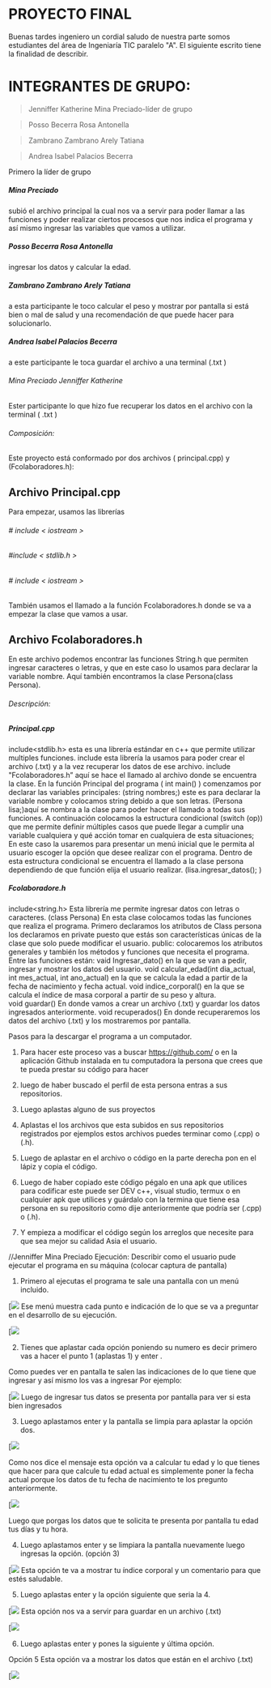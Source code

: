 
# PROYECTO FINAL 

Buenas tardes ingeniero un cordial saludo de nuestra parte somos estudiantes del área de Ingeniaría TIC paralelo "A". El siguiente escrito tiene la finalidad de describir.
# INTEGRANTES DE GRUPO:
> Jenniffer Katherine Mina Preciado-líder de grupo 

> Posso Becerra Rosa Antonella

> Zambrano Zambrano Arely Tatiana

> Andrea Isabel Palacios Becerra

Primero la líder de grupo 
##### Mina Preciado
subió el archivo principal la cual nos va a servir para poder llamar a las funciones y poder realizar ciertos procesos que nos indica el programa y así mismo ingresar las variables que vamos a utilizar.

##### Posso Becerra  Rosa Antonella
ingresar los datos y calcular la edad.

##### Zambrano Zambrano Arely Tatiana
a esta participante le toco calcular el peso y mostrar por pantalla si está bien o mal de salud y una recomendación de que puede hacer para solucionarlo.

##### Andrea Isabel Palacios Becerra
a este participante le toca guardar el archivo a una terminal (.txt )

###### Mina Preciado Jenniffer Katherine 
Ester participante lo que hizo fue recuperar los datos en el archivo con la terminal ( .txt ) 

###### Composición:
Este proyecto está conformado por dos archivos ( principal.cpp) y (Fcolaboradores.h):
## Archivo Principal.cpp
Para empezar, usamos las librerías
###### # include < iostream >
######  #include < stdlib.h >
###### # include < iostream >
También usamos el llamado a la función Fcolaboradores.h donde se va a empezar la clase que vamos a usar.
 
## Archivo Fcolaboradores.h
En este archivo podemos encontrar las funciones String.h que permiten ingresar caracteres o letras, y que en este caso lo usamos para declarar la variable nombre.
Aquí también encontramos la clase Persona(class Persona).


###### Descripción:
##### Principal.cpp
include<stdlib.h> esta es una librería estándar en c++ que permite utilizar multiples funciones.
include <fstream> esta librería la usamos para poder crear el archivo (.txt) y a la vez recuperar los datos de ese archivo.
include "Fcolaboradores.h” aquí se hace el llamado al archivo donde se encuentra la clase.
En la función Principal del programa ( int main() ) comenzamos por declarar las variables principales:
(string nombres;) este es para declarar la variable nombre y colocamos string debido a que son letras.
(Persona lisa;)aquí se nombra a la clase para poder hacer el llamado a todas sus funciones.
A continuación colocamos la estructura condicional (switch (op)) que me permite definir múltiples casos que puede llegar a cumplir una variable cualquiera y qué acción tomar en cualquiera de esta situaciones; En este caso la usaremos para presentar un menú inicial que le permita al usuario escoger la opción que desee realizar con el programa. Dentro de esta estructura condicional se encuentra el llamado a la clase persona dependiendo de que función elija el usuario realizar.
(lisa.ingresar_datos(); )   


##### Fcolaboradore.h 
 include<string.h>   Esta librería me permite ingresar datos con letras o caracteres.
(class Persona) En esta clase colocamos todas las funciones que realiza el programa. 
Primero declaramos los atributos de Class persona los declaramos en private puesto que estás son características únicas de la clase que solo puede modificar el usuario. 
public: colocaremos los atributos generales y también los métodos y funciones que necesita el programa. 
Entre las funciones están:
vaid  Ingresar_dato() en la que se van a pedir, ingresar y mostrar los datos del usuario.
void calcular_edad(int dia_actual, int mes_actual, int ano_actual) en la que se calcula la edad a partir de la fecha de nacimiento y  fecha actual.
void indice_corporal() en la que se calcula el índice de masa corporal a partir de su peso y altura.  
void guardar() En donde vamos a crear un archivo (.txt) y guardar los datos ingresados anteriormente.
void recuperados() En donde recuperaremos los datos del archivo (.txt) y los mostraremos por pantalla.


Pasos para la descargar el programa a un computador.
1.	Para hacer este proceso vas a buscar https://github.com/  o en la aplicación Github instalada en tu computadora la persona que crees que te pueda prestar su código para hacer 

2.	luego de haber buscado el perfil de esta persona entras a sus repositorios.

3.	Luego aplastas alguno de sus proyectos 

4.	Aplastas el los archivos que esta subidos en sus repositorios registrados por ejemplos estos archivos puedes terminar como (.cpp) o (.h).

5.	Luego de aplastar en el archivo o código en la parte derecha pon en el lápiz y copia el código.

6.	Luego de haber copiado este código pégalo en una apk que utilices para codificar este puede ser DEV c++, visual studio, termux o en cualquier apk que utilices y guárdalo con la termina que tiene esa persona en su repositorio como dije anteriormente que podría ser (.cpp) o (.h).

7.	Y empieza a modificar el código según los arreglos que necesite para que sea mejor su calidad Asia el usuario.


//Jenniffer Mina Preciado 
Ejecución: Describir como el usuario pude ejecutar el programa en su máquina (colocar captura de pantalla)

1.	 Primero al ejecutas el programa te sale una pantalla con un menú incluido. 

[![](blob:https://web.whatsapp.com/05a5bb8f-db1a-4979-9169-fbcbac6b11c0)
Ese menú muestra cada punto e indicación de lo que se va a preguntar en el desarrollo de su ejecución.

[![](blob:https://web.whatsapp.com/b4fff31f-2eaa-4477-a21e-08edd7a2ae15)

2.	Tienes que aplastar cada opción poniendo su numero es decir primero vas a hacer el punto 1 (aplastas 1) y enter .

Como puedes ver en pantalla te salen las indicaciones de lo que tiene que ingresar y así mismo los vas a ingresar 
Por ejemplo:

[![](blob:https://web.whatsapp.com/d4bd800d-5899-4781-a677-8f000ce6147d)
Luego de ingresar tus datos se presenta por pantalla para ver si esta bien ingresados 

3.	Luego aplastamos enter y la pantalla se limpia para aplastar la opción dos.

[![](blob:https://web.whatsapp.com/01a40b5c-e361-43e9-8376-5593d49edae8)

Como nos dice el mensaje esta opción va a calcular tu edad y lo que tienes que hacer para que calcule tu edad actual es simplemente poner la fecha actual porque los datos de tu fecha de nacimiento te los pregunto anteriormente.

[![](blob:https://web.whatsapp.com/9dcab937-c8c9-4559-a2cf-6a321453e63b
)

Luego que porgas los datos que te solicita te presenta por pantalla tu edad tus días y tu hora.

4.	Luego aplastamos enter y se limpiara la pantalla nuevamente luego ingresas la opción.
(opción 3) 

[![](blob:https://web.whatsapp.com/54afc9c5-cf6c-4e55-8485-11cc232f5522)
Esta opción te va a mostrar tu índice corporal y un comentario para que estés saludable.

5.	Luego aplastas enter y la opción siguiente que seria la 4.

[![](blob:https://web.whatsapp.com/abd53402-0e41-4b6f-9d5a-205743ea38de)
Esta opción nos va a servir para guardar en un archivo (.txt) 

[![](blob:https://web.whatsapp.com/92da57e5-cde2-4b9b-82cf-83fb3dc5c96f)

6.	Luego aplastas enter y pones la siguiente y última opción. 

Opción 5 
Esta opción va a mostrar los datos que están en el archivo (.txt)

[![](blob:https://web.whatsapp.com/a92d4619-1ee8-4dd0-af06-ab26500723e6)



